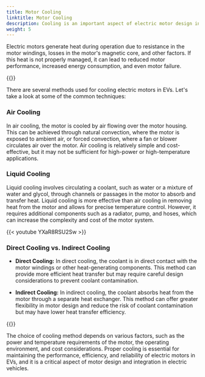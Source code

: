 ```yaml
---
title: Motor Cooling
linktitle: Motor Cooling
description: Cooling is an important aspect of electric motor design in electric vehicles (EVs) to ensure optimal performance, efficiency, and reliability.
weight: 5
---
```

<!-- markdownlint-disable MD033 -->

Electric motors generate heat during operation due to resistance in the motor windings, losses in the motor's magnetic core, and other factors. If this heat is not properly managed, it can lead to reduced motor performance, increased energy consumption, and even motor failure.

{{<evkxdisplayaddarticle />}}

There are several methods used for cooling electric motors in EVs. Let's take a look at some of the common techniques:

### Air Cooling

In air cooling, the motor is cooled by air flowing over the motor housing. This can be achieved through natural convection, where the motor is exposed to ambient air, or forced convection, where a fan or blower circulates air over the motor. Air cooling is relatively simple and cost-effective, but it may not be sufficient for high-power or high-temperature applications.

### Liquid Cooling

Liquid cooling involves circulating a coolant, such as water or a mixture of water and glycol, through channels or passages in the motor to absorb and transfer heat. Liquid cooling is more effective than air cooling in removing heat from the motor and allows for precise temperature control. However, it requires additional components such as a radiator, pump, and hoses, which can increase the complexity and cost of the motor system.

{{< youtube YXaR8RSU2Sw >}}

### Direct Cooling vs. Indirect Cooling

- **Direct Cooling:** In direct cooling, the coolant is in direct contact with the motor windings or other heat-generating components. This method can provide more efficient heat transfer but may require careful design considerations to prevent coolant contamination.
  
- **Indirect Cooling:** In indirect cooling, the coolant absorbs heat from the motor through a separate heat exchanger. This method can offer greater flexibility in motor design and reduce the risk of coolant contamination but may have lower heat transfer efficiency.

{{<evkxdisplayaddarticle />}}

The choice of cooling method depends on various factors, such as the power and temperature requirements of the motor, the operating environment, and cost considerations. Proper cooling is essential for maintaining the performance, efficiency, and reliability of electric motors in EVs, and it is a critical aspect of motor design and integration in electric vehicles.
